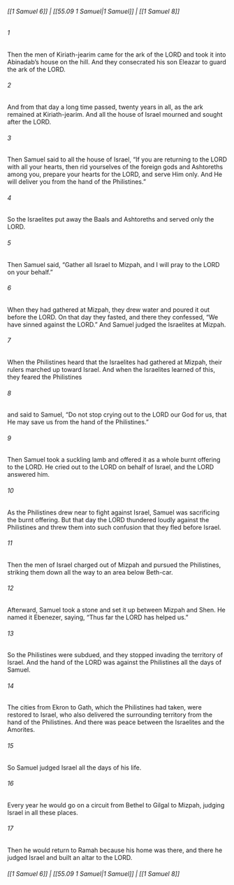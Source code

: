 
###### [[1 Samuel 6]] | [[55.09 1 Samuel|1 Samuel]] | [[1 Samuel 8]]

###### 1
Then the men of Kiriath-jearim came for the ark of the LORD and took it into Abinadab’s house on the hill. And they consecrated his son Eleazar to guard the ark of the LORD.
###### 2
And from that day a long time passed, twenty years in all, as the ark remained at Kiriath-jearim. And all the house of Israel mourned and sought after the LORD.
###### 3
Then Samuel said to all the house of Israel, “If you are returning to the LORD with all your hearts, then rid yourselves of the foreign gods and Ashtoreths among you, prepare your hearts for the LORD, and serve Him only. And He will deliver you from the hand of the Philistines.”
###### 4
So the Israelites put away the Baals and Ashtoreths and served only the LORD.
###### 5
Then Samuel said, “Gather all Israel to Mizpah, and I will pray to the LORD on your behalf.”
###### 6
When they had gathered at Mizpah, they drew water and poured it out before the LORD. On that day they fasted, and there they confessed, “We have sinned against the LORD.” And Samuel judged the Israelites at Mizpah.
###### 7
When the Philistines heard that the Israelites had gathered at Mizpah, their rulers marched up toward Israel. And when the Israelites learned of this, they feared the Philistines
###### 8
and said to Samuel, “Do not stop crying out to the LORD our God for us, that He may save us from the hand of the Philistines.”
###### 9
Then Samuel took a suckling lamb and offered it as a whole burnt offering to the LORD. He cried out to the LORD on behalf of Israel, and the LORD answered him.
###### 10
As the Philistines drew near to fight against Israel, Samuel was sacrificing the burnt offering. But that day the LORD thundered loudly against the Philistines and threw them into such confusion that they fled before Israel.
###### 11
Then the men of Israel charged out of Mizpah and pursued the Philistines, striking them down all the way to an area below Beth-car.
###### 12
Afterward, Samuel took a stone and set it up between Mizpah and Shen. He named it Ebenezer, saying, “Thus far the LORD has helped us.”
###### 13
So the Philistines were subdued, and they stopped invading the territory of Israel. And the hand of the LORD was against the Philistines all the days of Samuel.
###### 14
The cities from Ekron to Gath, which the Philistines had taken, were restored to Israel, who also delivered the surrounding territory from the hand of the Philistines. And there was peace between the Israelites and the Amorites.
###### 15
So Samuel judged Israel all the days of his life.
###### 16
Every year he would go on a circuit from Bethel to Gilgal to Mizpah, judging Israel in all these places.
###### 17
Then he would return to Ramah because his home was there, and there he judged Israel and built an altar to the LORD.

###### [[1 Samuel 6]] | [[55.09 1 Samuel|1 Samuel]] | [[1 Samuel 8]]
